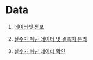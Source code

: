 # Data

1. [데이터셋 정보](./data_info.md)

2. [실수가 아닌 데이터 및 결측치 분리](./logging_non_float.ipynb)

3. [실수가 아닌 데이터 확인](./check_non_float_values.ipynb)